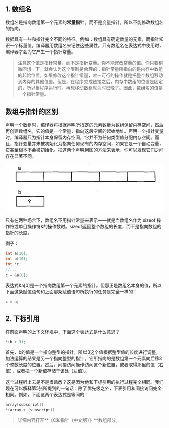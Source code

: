 ## 1. 数组名

数组名是指向数组第一个元素的**常量指针**，而不是变量指针，所以不能修改数组名的指向。

数据具有一些和指针完全不同的特征。例如：数组具有确定数量的元素，而指针知识一个标量值。编译器用数组名来记住这些属性。只有数组名在表达式中使用时，编译器才会为它产生一个指针常量。

> 注意这个值是指针常量，而不是指针变量。你不能修改常量的值。你只要稍微回想一下，就会认为这个限制是合理的：指针常量所指向的是内存中数组的起始位置，如果修改这个指针常量，唯一可行的操作就是把整个数组移动到内存的其他位置。但是，在程序完成链接之后，内存中数组的位置是固定的，所以当程序运行时，再想移动数组就为时已晚了。因此，数组名的值是一个指针常量。
>
> [C和指针]: 	"《C和指针》"

## 数组与指针的区别

声明一个数组时，编译器将根据声明所指定的元素数量为数组保留内存空间，然后再创建数组名，它的值是一个常量，指向这段空间的起始地址。声明一个指针变量时，编译器只为指针本身保留内存空间，它并不为任何类型值分配内存空间。而且，指针变量并未被初始化为指向任何现有的内存空间，如果它是一个自动变量，它甚至根本不会被初始化。把这两个声明用图的方法来表示，你可以发现它们之间存在显著不同。

![c-array-1.png](images/c-array-1.png)

只有在两种场合下，数组名不用指针常量来表示——就是当数组名作为 sizeof 操作符或单目操作符&的操作数时。sizeof返回整个数组的长度，而不是指向数组的指针的长度。

例子：

```c
int a[10];
int b[10];
int *c;
//...
c = &a[0];
```

表达式&a[0]是一个指向数组第一个元素的指针。但那正是数组名本身的值，所以下面这条赋值语句和上面那条赋值语句所执行的任务是完全一样的：

```c
c = a;
```

## 2. 下标引用

在前面声明的上下文环境中，下面这个表达式是什么意思？

```c
*(b + 3);
```

首先，b的值是一个指向整型的指针，所以3这个值根据整型值的长度进行调整。加法运算的结果是另一个指向整型的指针，它所指向的是数组第一个元素向后移3个整数长度的位置。然后，间接访问操作访问这个新位置，或者取得那里的值（右值），或者把一个新值存储于该处（左值）。

这个过程听上去是不是很熟悉？这是因为他和下标引用的执行过程完全相同。我们现在可以解释第5张所提到的一句话：除了优先级之外，下表引用和间接访问完全相同。例如，下面这两个表达式是等同的：

```c
array[subscript]]
*(array + (subscript))
```





> 详细内容打开**《C和指针（中文版）》**数组部分。